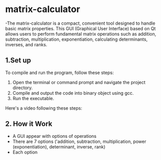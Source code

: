 # matrix-calculator
-The matrix-calculator is a compact, convenient tool designed to handle basic matrix properties. This GUI (Graphical User Interface) based on Qt allows users to perform fundamental matrix operations such as addition, subtraction, multiplication, exponentiation, calculating determinants, inverses, and ranks.
## 1.Set up
To compile and run the program, follow these steps:
  1. Open the terminal or command prompt and navigate the project directory.
  2. Compile and output the code into binary object using gcc.
  3. Run the executable.
    
Here's a video following these steps:
## 2. How it Work
  * A GUI appear with options of operations
  * There are 7 options ('addition, subtraction, multiplication, power (exponentiation), determinant, inverse, rank)
  * Each option 
